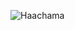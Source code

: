 ![Haachama](https://i.ppy.sh/35d91df96f132eeb5e0026c7b69a478fc38401d3/68747470733a2f2f7062732e7477696d672e636f6d2f6d656469612f45524f794a544e55634141525235682e6a7067)
